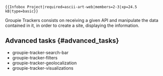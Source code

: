 ```{=mediawiki}
{{Infobox Project|required=ascii-art-web|members=2-3|xp=24.5 kB|type=basic}}
```
Groupie Trackers consists on receiving a given API and manipulate the
data contained in it, in order to create a site, displaying the
information.

## Advanced tasks {#advanced_tasks}

-   groupie-tracker-search-bar
-   groupie-tracker-filters
-   groupie-tracker-geolocalization
-   groupie-tracker-visualizations

